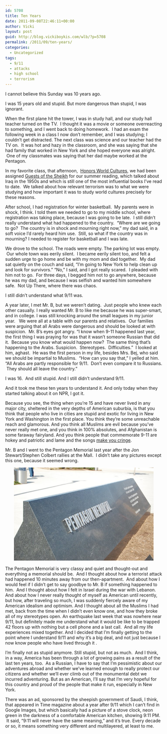 ```yaml
---
id: 5708
title: Ten Years
date: 2011-09-08T22:46:11+00:00
author: Vicki
layout: post
guid: http://blog.vickiboykis.com/wlb/?p=5708
permalink: /2011/09/ten-years/
categories:
  - Uncategorized
tags:
  - 9/11
  - attacks
  - high school
  - terrorism
---
```

I cannot believe this Sunday was 10 years ago.

I was 15 years old and stupid. But more dangerous than stupid, I was ignorant.

When the first plane hit the tower, I was in study hall, and our study hall teacher turned on the TV.  I thought it was a movie or someone overreacting to something, and I went back to doing homework.  I had an exam the following week in a class I now don&#8217;t remember, and I was studying; I couldn&#8217;t get distracted. The next class was science and our teacher had the TV on.  It was hot and hazy in the classroom, and she was saying that she had family that worked in New York and she hoped everyone was alright.  One of my classmates was saying that her dad maybe worked at the Pentagon.

In my favorite class, that afternoon,  <a href="http://blog.vickiboykis.com/wlb/2010/01/19/mrs-bej-and-bellydancing-after-the-saudi-arabian-embassy/" target="_blank">Honors World Cultures</a>, we had been assigned <a href="http://www.amazon.com/Guests-Sheik-Ethnography-Iraqi-Village/dp/0385014856" target="_blank">Guests of the Sheikh</a> for our summer reading, which talked about Iraq in the 1950s and which is still one of the most influential books I&#8217;ve read to date.  We talked about how relevant terrorism was to what we were studying and how important it was to study world cultures precisely for these reasons.

After school, I had registration for winter basketball.  My parents were in shock, I think. I told them we needed to go to my middle school, where registration was taking place, because I was going to be late.  I still didn&#8217;t really understand what had happened to the country.  &#8220;Where are we going to go?  The country is in shock and mourning right now,&#8221; my dad said, in a soft voice I&#8217;d rarely heard him use.  Still, so what if the country was in mourning? I needed to register for basketball and I was late.

We drove to the school. The roads were empty. The parking lot was empty.  Our whole town was eerily silent.  I became eerily silent too, and felt a sudden urge to go home and be with my mom and dad together.  My dad sat quietly on the couch and said, &#8220;I&#8217;m going to New York to help clean up and look for survivors.&#8221; &#8220;No,&#8221; I said, and I got really scared.  I pleaded with him not to go.  For three days, I begged him not to go anywhere, because he was my dad, and because I was selfish and wanted him somewhere safe.  Not Up There, where there was chaos.

I still didn&#8217;t understand what 9/11 was.

A year later, I met Mr. B, but we weren&#8217;t dating.  Just people who knew each other casually. I really wanted Mr. B to like me because he was super-smart, and in college. I was still knocking around the small leagues in my junior year.   We were all at a table with our parents and relatives.  Our families were arguing that all Arabs were dangerous and should be looked at with suspicion.  Mr. B&#8217;s eyes got angry. &#8220;I know when 9-11 happened last year, the first thing I was praying for was that it wasn&#8217;t someone Russian that did it.  Because you know what would happen now?  The same thing that&#8217;s happening to the Arabs. Suspicion.  Stereotypes.  Difficulties.&#8221;  I looked at him, aghast.  He was the first person in my life, besides Mrs. Bej, who said we should be impartial to Muslims.  &#8220;How can you say that,&#8221; I yelled at him. &#8220;All Arabs are partly responsible for 9/11.  Don&#8217;t even compare it to Russians.  They should all leave the country.&#8221;

I was 16.  And still stupid. And I still didn&#8217;t understand 9/11.

And it took me these ten years to understand it. And only today when they started talking about it on NPR, I got it.

Because you see, the thing when you&#8217;re 15 and have never lived in any major city, sheltered in the very depths of American suburbia, is that you think that people who live in cities are stupid and exotic for living in New York and Washington in the first place. You think they&#8217;re some unreachable reach and glamorous. And you think all Muslims are evil because you&#8217;ve never really met one, and you think in 100% absolutes, and Afghanistan is some faraway fairyland. And you think people that commemorate 9-11 are hokey and patriotic and lame and the songs <a href="http://www.youtube.com/watch?v=8ZZf619DIpo" target="_blank">make you cringe</a>.

Mr. B and I went to the Pentagon Memorial last year after the Jon Stewart/Stephen Colbert rallies at the Mall.  I didn&#8217;t take any pictures except this one, because it seemed wrong.

<p style="text-align: center;">
  <a href="https://raw.githubusercontent.com/veekaybee/wlb/gh-pages/assets/images/2011/09/DSC_0096.jpg"><img class="aligncenter size-full wp-image-5709" title="DSC_0096" src="https://raw.githubusercontent.com/veekaybee/wlb/gh-pages/assets/images/2011/09/DSC_0096.jpg" alt="" width="448" height="298" /></a>
</p>

<p style="text-align: left;">
  The Pentagon Memorial is very classy and quiet and thought-out and everything a memorial should be.  And I thought about how a terrorist attack had happened 10 minutes away from our then-apartment.  And about how I would feel if I didn&#8217;t get to say goodbye to Mr. B if something happened to him.  And I thought about how I felt in Israel during the war with Lebanon. And about how I never really thought of myself as American until recently, but how, after traveling so much, I was suddenly fiercely aware of my American idealism and optimism. And I thought about all the Muslims I had met, back from the time when I didn&#8217;t even know one, and how they broke all of my stereotypes open. An earthquake last week that was nowhere near 9/11, but definitely made me understand what it would be like to be trapped 42 floors up with nothing but a cell phone and a last call.  And all my life experiences mixed together. And I decided that I&#8217;m finally getting to the point where I understand 9/11 and why it&#8217;s a big deal, and not just because I now know people who have lived through it .
</p>

<p style="text-align: left;">
  I&#8217;m finally not as stupid anymore. Still stupid, but not as much.  And I think, in a way, America has been through a lot of growing pains as a result of the last ten years, too.  As a Russian, I have to say that I&#8217;m pessimistic about our adventures abroad and whether we&#8217;ve learned enough to really protect our citizens and whether we&#8217;ll ever climb out of the monumental debt we incurred adventuring. But as an American, I&#8217;ll say that I&#8217;m very hopeful for this country and proud of the people that make it run, especially in New York.
</p>

<p style="text-align: left;">
  There was an ad, sponsored by the sheepish government of Saudi, I think, that appeared in Time magazine about a year after 9/11 which I can&#8217;t find in Google Images, but which basically had a picture of a stove clock, neon green in the darkness of a comfortable American kitchen, showing 9:11 PM.  It said, &#8220;9:11 will never have the same meaning,&#8221; and it&#8217;s true. Every decade or so, it means something very different and multilayered, at least to me.
</p>

<p style="text-align: left;">